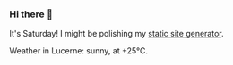 ### Hi there :wave:

It's Saturday! I might be polishing my [static site generator](https://github.com/bewuethr/pandoc-bash-blog).

Weather in Lucerne: sunny, at +25°C.
